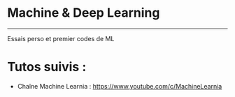 # Machine &amp; Deep Learning
---

Essais perso et premier codes de ML
# Tutos suivis :
 - Chaîne Machine Learnia : https://www.youtube.com/c/MachineLearnia
